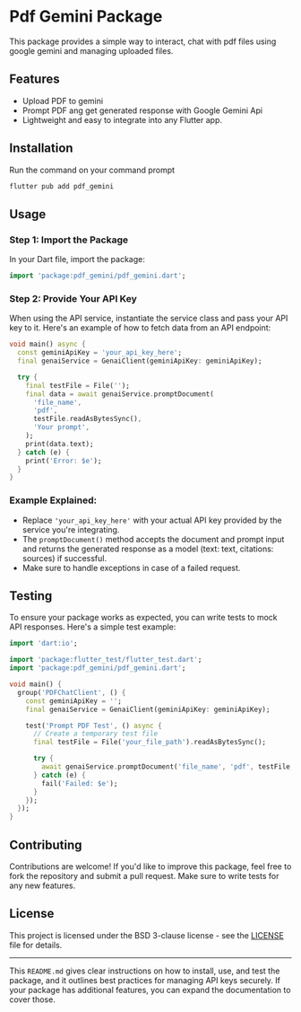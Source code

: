 # Pdf Gemini Package

This package provides a simple way to interact, chat with pdf files using google gemini and managing uploaded files.

## Features
- Upload PDF to gemini
- Prompt PDF ang get generated response with Google Gemini Api
- Lightweight and easy to integrate into any Flutter app.

## Installation

Run the command on your command prompt

```bash
flutter pub add pdf_gemini
```

## Usage

### Step 1: Import the Package
In your Dart file, import the package:

```dart
import 'package:pdf_gemini/pdf_gemini.dart';

```

### Step 2: Provide Your API Key
When using the API service, instantiate the service class and pass your API key to it. Here's an example of how to fetch data from an API endpoint:

```dart
void main() async {
  const geminiApiKey = 'your_api_key_here';
  final genaiService = GenaiClient(geminiApiKey: geminiApiKey);

  try {
    final testFile = File('');
    final data = await genaiService.promptDocument(
      'file_name', 
      'pdf', 
      testFile.readAsBytesSync(), 
      'Your prompt',
    );
    print(data.text);
  } catch (e) {
    print('Error: $e');
  }
}
```

### Example Explained:
- Replace `'your_api_key_here'` with your actual API key provided by the service you're integrating.
- The `promptDocument()` method accepts the document and prompt input and returns the generated response as a model (text: text, citations: sources) if successful.
- Make sure to handle exceptions in case of a failed request.

## Testing

To ensure your package works as expected, you can write tests to mock API responses. Here's a simple test example:

```dart
import 'dart:io';

import 'package:flutter_test/flutter_test.dart';
import 'package:pdf_gemini/pdf_gemini.dart';

void main() {
  group('PDFChatClient', () {
    const geminiApiKey = '';
    final genaiService = GenaiClient(geminiApiKey: geminiApiKey);

    test('Prompt PDF Test', () async {
      // Create a temporary test file
      final testFile = File('your_file_path').readAsBytesSync();

      try {
        await genaiService.promptDocument('file_name', 'pdf', testFile, 'your_prompt');
      } catch (e) {
        fail('Failed: $e');
      }
    });
  });
}

```

## Contributing

Contributions are welcome! If you'd like to improve this package, feel free to fork the repository and submit a pull request. Make sure to write tests for any new features.

## License

This project is licensed under the BSD 3-clause license - see the [LICENSE](LICENSE) file for details.

---

This `README.md` gives clear instructions on how to install, use, and test the package, and it outlines best practices for managing API keys securely. If your package has additional features, you can expand the documentation to cover those.
